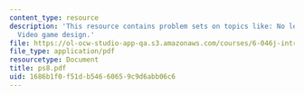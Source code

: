 ```yaml
---
content_type: resource
description: 'This resource contains problem sets on topics like: No left turns and
  Video game design.'
file: https://ol-ocw-studio-app-qa.s3.amazonaws.com/courses/6-046j-introduction-to-algorithms-sma-5503-fall-2005/1686b1f0f51db54660659c9d6abb06c6_ps8.pdf
file_type: application/pdf
resourcetype: Document
title: ps8.pdf
uid: 1686b1f0-f51d-b546-6065-9c9d6abb06c6
---
```

